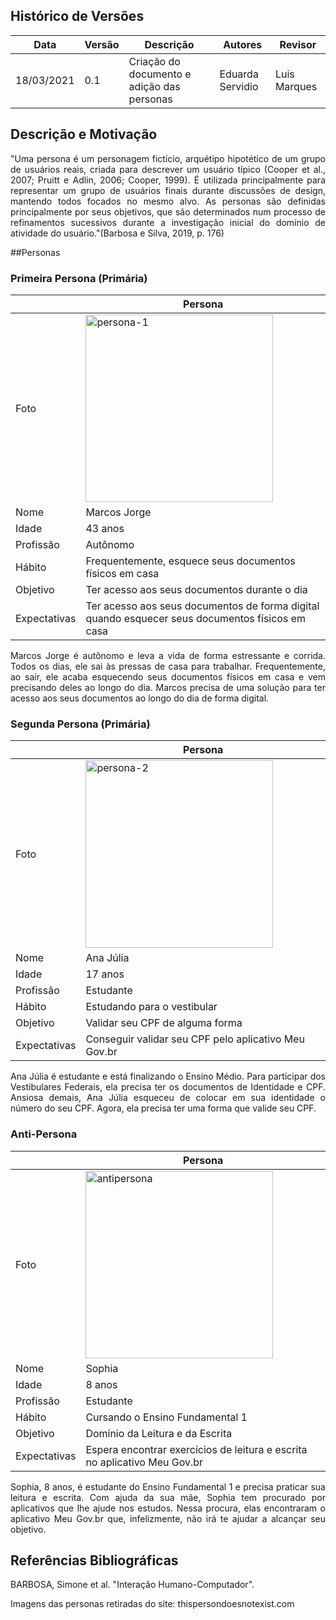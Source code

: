 ## Histórico de Versões

| Data       | Versão | Descrição                                                                                            | Autores          | Revisor      |
| ---------- | ------ | ---------------------------------------------------------------------------------------------------- | ---------------- | ------------ |
| 18/03/2021 | 0.1    | Criação do documento e adição das personas                                                           | Eduarda Servidio | Luis Marques |

## Descrição e Motivação

<p align="justify">"Uma persona é um personagem fictício, arquétipo hipotético de um grupo de usuários reais, criada para descrever um usuário típico (Cooper et al., 2007; Pruitt e Adlin, 2006; Cooper, 1999). É utilizada principalmente para representar um grupo de usuários finais durante discussões de design, mantendo todos focados no mesmo alvo. As personas são definidas principalmente por seus objetivos, que são determinados num processo de refinamentos sucessivos durante a investigação inicial do domínio de atividade do usuário."(Barbosa e Silva, 2019, p. 176)</p>

##Personas
### Primeira Persona (Primária)

|              | Persona                                                                                         |
| ------------ | ----------------------------------------------------------------------------------------------- |
| Foto         | <img alt= "persona-1" src="../Images_personas/Persona_1.jpg" width = "300" />                   |
| Nome         | Marcos Jorge                                                                                    |
| Idade        | 43 anos                                                                                         |
| Profissão    | Autônomo                                                                                        |
| Hábito       | Frequentemente, esquece seus documentos físicos em casa                                         |
| Objetivo     | Ter acesso aos seus documentos durante o dia                                                    |
| Expectativas | Ter acesso aos seus documentos de forma digital quando esquecer seus documentos físicos em casa |

<p align="justify">Marcos Jorge é autônomo e leva a vida de forma estressante e corrida. Todos os dias, ele sai às pressas de casa para trabalhar. Frequentemente, ao sair, ele acaba esquecendo seus documentos físicos em casa e vem precisando deles ao longo do dia. Marcos precisa de uma solução para ter acesso aos seus documentos ao longo do dia de forma digital.</p>

### Segunda Persona (Primária)

|              | Persona                                                                       |
| ------------ | ----------------------------------------------------------------------------- |
| Foto         | <img alt= "persona-2" src="../Images_personas/Persona_2.jpg" width = "300" /> |
| Nome         | Ana Júlia                                                                     |
| Idade        | 17 anos                                                                       |
| Profissão    | Estudante                                                                     |
| Hábito       | Estudando para o vestibular                                                   |
| Objetivo     | Validar seu CPF de alguma forma                                               |
| Expectativas | Conseguir validar seu CPF pelo aplicativo Meu Gov.br                          |

<p align="justify">Ana Júlia é estudante e está finalizando o Ensino Médio. Para participar dos Vestibulares Federais, ela precisa ter os documentos de Identidade e CPF. Ansiosa demais, Ana Júlia esqueceu de colocar em sua identidade o número do seu CPF. Agora, ela precisa ter uma forma que valide seu CPF.</p>

### Anti-Persona

|              | Persona                                                                           |
| ------------ | --------------------------------------------------------------------------------- |
| Foto         | <img alt= "antipersona" src="../Images_personas/AntiPersona.jpg" width = "300" /> |
| Nome         | Sophia                                                                            |
| Idade        | 8 anos                                                                            |
| Profissão    | Estudante                                                                         |
| Hábito       | Cursando o Ensino Fundamental 1                                                   |
| Objetivo     | Domínio da Leitura e da Escrita                                                   |
| Expectativas | Espera encontrar exercícios de leitura e escrita no aplicativo Meu Gov.br         |

<p align="justify">Sophia, 8 anos, é estudante do Ensino Fundamental 1 e precisa praticar sua leitura e escrita. Com ajuda da sua mãe, Sophia tem procurado por aplicativos que lhe ajude nos estudos. Nessa procura, elas encontraram o aplicativo Meu Gov.br que, infelizmente, não irá te ajudar a alcançar seu objetivo.</p>

## Referências Bibliográficas

<p align="justify">BARBOSA, Simone et al. "Interação Humano-Computador". </p>
<p align="justify">Imagens das personas retiradas do site: thispersondoesnotexist.com </p>